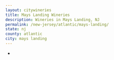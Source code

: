 ```yaml
---
layout: citywineries
title: Mays Landing Wineries
description: Wineries in Mays Landing, NJ
permalink: /new-jersey/atlantic/mays-landing/
state: nj
county: atlantic
city: mays landing
---
```

-

